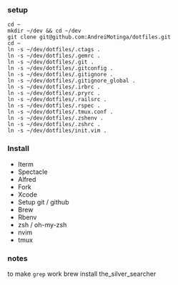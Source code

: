 ### setup

    cd ~
    mkdir ~/dev && cd ~/dev
    git clone git@github.com:AndreiMotinga/dotfiles.git
    cd ~
    ln -s ~/dev/dotfiles/.ctags .
    ln -s ~/dev/dotfiles/.gemrc .
    ln -s ~/dev/dotfiles/.git .
    ln -s ~/dev/dotfiles/.gitconfig .
    ln -s ~/dev/dotfiles/.gitignore .
    ln -s ~/dev/dotfiles/.gitignore_global .
    ln -s ~/dev/dotfiles/.irbrc .
    ln -s ~/dev/dotfiles/.pryrc .
    ln -s ~/dev/dotfiles/.railsrc .
    ln -s ~/dev/dotfiles/.rspec .
    ln -s ~/dev/dotfiles/.tmux.conf .
    ln -s ~/dev/dotfiles/.zshenv .
    ln -s ~/dev/dotfiles/.zshrc .
    ln -s ~/dev/dotfiles/init.vim .


### Install

  * Iterm
  * Spectacle
  * Alfred
  * Fork
  * Xcode
  * Setup git / github
  * Brew
  * Rbenv
  * zsh / oh-my-zsh
  * nvim
  * tmux

### notes
to make `grep` work
    brew install the_silver_searcher
